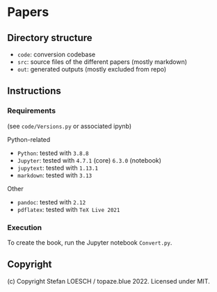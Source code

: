# Papers

## Directory structure

- `code`: conversion codebase
- `src`: source files of the different papers (mostly markdown)
- `out`:  generated outputs (mostly excluded from repo)

## Instructions

### Requirements

(see `code/Versions.py` or associated ipynb)

Python-related

- `Python`: tested with `3.8.8`
- `Jupyter`: tested with `4.7.1` (core) `6.3.0` (notebook)
- `jupytext`: tested with `1.13.1`
- `markdown`: tested with `3.13`

Other
- `pandoc`: tested with `2.12`
- `pdflatex`: tested with `TeX Live 2021`


### Execution

To create the book, run the Jupyter notebook `Convert.py`.

## Copyright

(c) Copyright Stefan LOESCH / topaze.blue 2022. Licensed under MIT.


